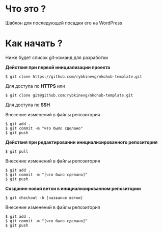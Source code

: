 # Что это ?

Шаблон для последующей посадки его на WordPress

# Как начать ?

Ниже будет список git-команд для разработки

**Действия при первой инициализации проекта**

    $ git clone https://github.com/rybkinevg/nkohub-template.git

Для доступа по **HTTPS** или

    $ git clone git@github.com:rybkinevg/nkohub-template.git

Для доступа по **SSH**

    

Внесение изменений в файлы репозитория

    $ git add .
    $ git commit -m "что было сделано"
    $ git push

**Действия при редактировании инициализированного репозитория**

    $ git pull

Внесение изменений в файлы репозитория

    $ git add .
    $ git commit -m "[что было сделано]"
    $ git push
    
**Создание новой ветки в инициализированном репозитории**

    $ git checkout -b [название ветки]

Внесение изменений в файлы репозитория

    $ git add .
    $ git commit -m "[что было сделано]"
    $ git push
